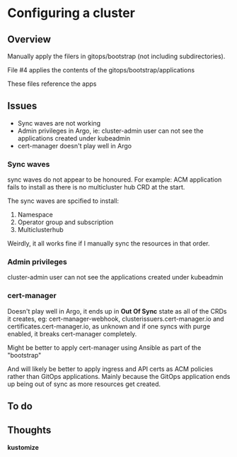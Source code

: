 # Configuring a cluster

## Overview

Manually apply the filers in gitops/bootstrap (not including subdirectories).

File #4 applies the contents of the gitops/bootstrap/applications

These files reference the apps

## Issues

- Sync waves are not working
- Admin privileges in Argo, ie: cluster-admin user can not see the applications created under kubeadmin
- cert-manager doesn't play well in Argo

### Sync waves

sync waves do not appear to be honoured.  For example: ACM application fails to install as there is no multicluster hub CRD at the start.  

The sync waves are spcified to install:

1. Namespace
2. Operator group and subscription
3. Multiclusterhub

Weirdly, it all works fine if I manually sync the resources in that order.

### Admin privileges

cluster-admin user can not see the applications created under kubeadmin

### cert-manager

Doesn't play well in Argo, it ends up in __Out Of Sync__ state as all of the CRDs it creates, eg: cert-manager-webhook, clusterissuers.cert-manager.io and certificates.cert-manager.io, as unknown and if one syncs with purge enabled, it breaks cert-manager completely. 

Might be better to apply cert-manager using Ansible as part of the "bootstrap"

And will likely be better to apply ingress and API certs as ACM policies rather than GitOps applications. Mainly because the GitOps application ends up being out of sync as more resources get created.

## To do


## Thoughts

**kustomize**

